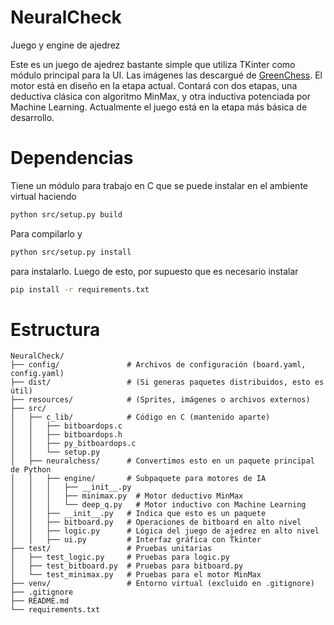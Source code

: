 # NeuralCheck
Juego y engine de ajedrez 

Este es un juego de ajedrez bastante simple que utiliza TKinter como módulo principal para la UI. Las imágenes las descargué de [GreenChess](https://greenchess.net/).
El motor está en diseño en la etapa actual. Contará con dos etapas, una deductiva clásica con algoritmo MinMax, y otra inductiva potenciada por Machine Learning.
Actualmente el juego está en la etapa más básica de desarrollo. 

# Dependencias
Tiene un módulo para trabajo en C que se puede instalar en el ambiente virtual haciendo
```bash
python src/setup.py build
```
Para compilarlo y 
```bash
python src/setup.py install
```
para instalarlo. Luego de esto, por supuesto que es necesario instalar

```bash
pip install -r requirements.txt
```


# Estructura

```
NeuralCheck/
├── config/               # Archivos de configuración (board.yaml, config.yaml)
├── dist/                 # (Si generas paquetes distribuidos, esto es útil)
├── resources/            # (Sprites, imágenes o archivos externos)
├── src/
│   ├── c_lib/            # Código en C (mantenido aparte)
│   │   ├── bitboardops.c
│   │   ├── bitboardops.h
│   │   ├── py_bitboardops.c
│   │   └── setup.py
│   ├── neuralchess/      # Convertimos esto en un paquete principal de Python
│   │   ├── engine/       # Subpaquete para motores de IA
│   │   │   ├── __init__.py
│   │   │   ├── minimax.py  # Motor deductivo MinMax
│   │   │   └── deep_q.py   # Motor inductivo con Machine Learning
│   │   ├── __init__.py   # Indica que esto es un paquete
│   │   ├── bitboard.py   # Operaciones de bitboard en alto nivel
│   │   ├── logic.py      # Lógica del juego de ajedrez en alto nivel
│   │   ├── ui.py         # Interfaz gráfica con Tkinter
├── test/                 # Pruebas unitarias
│   ├── test_logic.py     # Pruebas para logic.py
│   ├── test_bitboard.py  # Pruebas para bitboard.py
│   └── test_minimax.py   # Pruebas para el motor MinMax
├── venv/                 # Entorno virtual (excluido en .gitignore)
├── .gitignore
├── README.md
└── requirements.txt
```